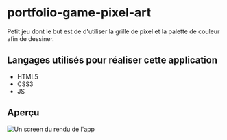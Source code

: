 # portfolio-game-pixel-art

Petit jeu dont le but est de d'utiliser la grille de pixel et la palette de couleur afin de dessiner.


## Langages utilisés pour réaliser cette application

- HTML5
- CSS3
- JS

## Aperçu

![Un screen du rendu de l'app](./pixel-art-fleur-middle.jpeg)